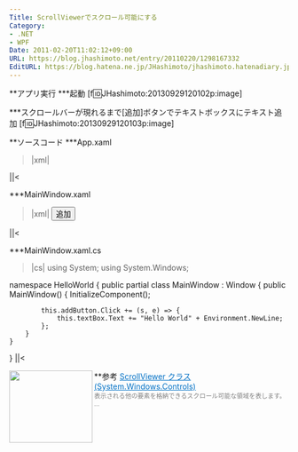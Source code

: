 ```yaml
---
Title: ScrollViewerでスクロール可能にする
Category:
- .NET
- WPF
Date: 2011-02-20T11:02:12+09:00
URL: https://blog.jhashimoto.net/entry/20110220/1298167332
EditURL: https://blog.hatena.ne.jp/JHashimoto/jhashimoto.hatenadiary.jp/atom/entry/12921228815717258111
---
```


**アプリ実行
***起動
[f:id:JHashimoto:20130929120102p:image]

***スクロールバーが現れるまで[追加]ボタンでテキストボックスにテキスト追加
[f:id:JHashimoto:20130929120103p:image]

**ソースコード
***App.xaml
>|xml|
<Application x:Class="HelloWorld.App"
             xmlns="http://schemas.microsoft.com/winfx/2006/xaml/presentation"
             xmlns:x="http://schemas.microsoft.com/winfx/2006/xaml"
             StartupUri="MainWindow.xaml">
</Application>
||<

***MainWindow.xaml
>|xml|
<Window x:Class="HelloWorld.MainWindow"
        xmlns="http://schemas.microsoft.com/winfx/2006/xaml/presentation"
        xmlns:x="http://schemas.microsoft.com/winfx/2006/xaml"
        Title="MainWindow" Height="350" Width="525">
    <ScrollViewer
        VerticalScrollBarVisibility="Auto">
        <StackPanel>
            <Button Name="addButton">追加</Button>
            <TextBox Name="textBox" />
        </StackPanel>
    </ScrollViewer>
</Window>
||<

***MainWindow.xaml.cs
>|cs|
using System;
using System.Windows;

namespace HelloWorld {
    public partial class MainWindow : Window {
        public MainWindow() {
            InitializeComponent();

            this.addButton.Click += (s, e) => {
                this.textBox.Text += "Hello World" + Environment.NewLine;
            };
        }
    }
}
||<

**参考
<a href="http://msdn.microsoft.com/query/dev10.query?appId=Dev10IDEF1&l=JA-JP&k=k%28SYSTEM.WINDOWS.CONTROLS.SCROLLVIEWER%29;k%28VS.XAMLEDITOR%29;k%28TargetFrameworkMoniker-%22.NETFRAMEWORK%2cVERSION%3dV4.0%22%29&rd=true" target="_blank"><img class="alignleft" align="left" border="0" src="http://capture.heartrails.com/150x130/shadow?http://msdn.microsoft.com/query/dev10.query?appId=Dev10IDEF1&l=JA-JP&k=k%28SYSTEM.WINDOWS.CONTROLS.SCROLLVIEWER%29;k%28VS.XAMLEDITOR%29;k%28TargetFrameworkMoniker-%22.NETFRAMEWORK%2cVERSION%3dV4.0%22%29&rd=true" alt="" width="150" height="130" /></a><a style="color:#0070C5;" href="http://msdn.microsoft.com/query/dev10.query?appId=Dev10IDEF1&l=JA-JP&k=k%28SYSTEM.WINDOWS.CONTROLS.SCROLLVIEWER%29;k%28VS.XAMLEDITOR%29;k%28TargetFrameworkMoniker-%22.NETFRAMEWORK%2cVERSION%3dV4.0%22%29&rd=true" target="_blank">ScrollViewer クラス (System.Windows.Controls)</a><a href="http://b.hatena.ne.jp/entry/http://msdn.microsoft.com/query/dev10.query?appId=Dev10IDEF1&l=JA-JP&k=k%28SYSTEM.WINDOWS.CONTROLS.SCROLLVIEWER%29;k%28VS.XAMLEDITOR%29;k%28TargetFrameworkMoniker-%22.NETFRAMEWORK%2cVERSION%3dV4.0%22%29&rd=true" target="_blank"><img border="0" src="http://b.hatena.ne.jp/entry/image/http://msdn.microsoft.com/query/dev10.query?appId=Dev10IDEF1&l=JA-JP&k=k%28SYSTEM.WINDOWS.CONTROLS.SCROLLVIEWER%29;k%28VS.XAMLEDITOR%29;k%28TargetFrameworkMoniker-%22.NETFRAMEWORK%2cVERSION%3dV4.0%22%29&rd=true" alt="" /></a><br><span style="color: #808080;font-size: 80%;">表示される他の要素を格納できるスクロール可能な領域を表します。 ...</span><br style="clear:both;" />

